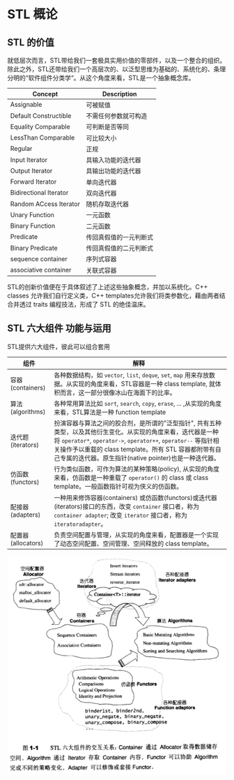 # STL 概论

## STL 的价值

就低层次而言，STL带给我们一套极具实用价值的零部件，以及一个整合的组织。除此之外，STL还带给我们一个高层次的、以泛型思维为基础的、系统化的、条理分明的“软件组件分类学“。从这个角度来看，STL是一个抽象概念库。

| Concept     | Description |
| ----------- | ----------- |
| Assignable      | 可被赋值 |
| Default Constructible   | 不需任何参数就可构造 |
| Equality Comparable | 可判断是否等同 |
| LessThan Comparable | 可比较大小|
| Regular | 正规 |
| Input Iterator | 具输入功能的迭代器 |
| Output Iterator | 具输出功能的迭代器 |
| Forward Iterator | 单向迭代器 |
| Bidirectional Iterator | 双向迭代器 |
| Random ACcess Iterator | 随机存取迭代器 |
| Unary Function | 一元函数 |
| Binary Function | 二元函数 |
| Predicate | 传回真假值的一元判断式 |
| Binary Predicate | 传回真假值的二元判断式 |
| sequence container | 序列式容器 |
| associative container | 关联式容器 |

STL的创新价值便在于具体叙述了上述这些抽象概念，并加以系统化。C++ classes 允许我们自行定义类，C++ templates允许我们将类参数化，藉由两者结合并透过 traits 编程技法，形成了 STL 的绝佳温床。

## STL 六大组件 功能与运用

STL提供六大组件，彼此可以组合套用

| 组件 | 解释 |
| --- | --- |
| 容器(containers) | 各种数据结构，如 `vector`, `list`, `deque`, `set`, `map` 用来存放数据。从实现的角度来看，STL容器是一种 class template, 就体积而言，这一部分很像冰山在海面下的比率。 |
| 算法(algorithms) | 各种常用算法比如 `sort`, `search`, `copy`, `erase`, ... ,从实现的角度来看，STL算法是一种 function template |
| 迭代题(iterators)| 扮演容器与算法之间的胶合剂，是所谓的"泛型指针", 共有五种类型，以及其他衍生变化。从实现的角度来看，迭代器是一种将 `operator*`, `operator->`, `operator++`, `operator--` 等指针相关操作予以重载的 class template。所有 STL 容器都附带有自己专属的迭代器。原生指针(native pointer)也是一种迭代器。|
|仿函数(functors)| 行为类似函数，可作为算法的某种策略(policy), 从实现的角度来看，仿函数是一种重载了 `operator()` 的 class 或 class template。一般函数指针可视为侠义的仿函数。|
| 配接器(adapters)| 一种用来修饰容器(containers) 或仿函数(functors)或迭代器(iterators)接口的东西，改变 `container` 接口者，称为 `container adapter`; 改变 `iterator` 接口者，称为 `iteratoradapter`。|
| 配置器(allocators) | 负责空间配置与管理，从实现的角度来看，配置器是一个实现了动态空间配置、空间管理、空间释放的 class template。|

![1-1](/docs/assets/1-1.png)
